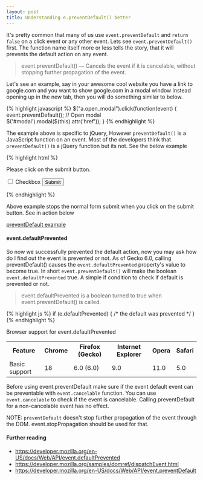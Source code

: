 ```yaml
---
layout: post
title: Understanding e.preventDefault() better
---
```



It's pretty common that many of us use `event.preventDefault` and `return false` on a click event or any other event. Lets see `event.preventDefault()` first. The function name itself more or less tells the story, that it will prevents the default action on any event.

> event.preventDefault() &mdash; Cancels the event if it is cancelable, without stopping further propagation of the event.

Let's see an example, say in your awesome cool website you have a link to google.com and you want to show google.com in a modal window instead opening up in the new tab, then you will do something similar to below.

{% highlight javascript %}
$("a.open_modal").click(function(event) {
  event.preventDefault();
  // Open modal
  $('#modal').modal($(this).attr('href'));
}
{% endhighlight %}

The example above is specific to jQuery, However `preventDefault()` is a JavaScript function on an event. Most of the developers think that `preventDefault()` is a jQuery function but its not. See the below example

{% highlight html %}
<!DOCTYPE html>
<html>
<head>
  <title>preventDefault example</title>
  <script>
  function stopDefAction(evt) {
    evt.preventDefault();
    alert("You shall not pass!!");
  }
  function Init() {
    document.getElementById('my-form').addEventListener(
      'submit', stopDefAction, false
   );
  }
  </script>
</head>
<body onload="Init()">
  <p>Please click on the submit button.</p>
  <form id="my-form">
    <input type="checkbox" id="my-checkbox" />
    <label for="my-checkbox">Checkbox</label>
    <input type="submit" value="Submit" />
  </form>
</body>
</html>
{% endhighlight %}

Above example stops the normal form submit when you click on the submit button. See in action below

<a class="jsbin-embed" href="http://jsbin.com/dasob/8/embed?output">preventDefault example</a><script src="http://static.jsbin.com/js/embed.js"></script>

#### event.defaultPrevented
So now we successfully prevented the default action, now you may ask how do I find out the event is prevented or not. As of Gecko 6.0, calling preventDefault() causes the `event.defaultPrevented` property's value to become true. In short `event.preventDefault()` will make the boolean `event.defaultPrevented` true. A simple if condition to check if default is prevented or not.


> event.defaultPrevented is a boolean turned to true when event.preventDefault() is called.


{% highlight js %}
if (e.defaultPrevented) {
  /* the default was prevented */
}
{% endhighlight %}


Browser support for event.defaultPrevented

<table class="table">
    <tbody>
      <tr>
        <th>Feature</th>
        <th>Chrome</th>
        <th>Firefox (Gecko)</th>
        <th>Internet Explorer</th>
        <th>Opera</th>
        <th>Safari</th>
      </tr>
      <tr>
        <td>Basic support</td>
        <td>18</td>
        <td>6.0 (6.0)</td>
        <td>9.0</td>
        <td>11.0</td>
        <td>5.0</td>
      </tr>
    </tbody>
  </table>


Before using event.preventDefault make sure if the event default event can be preventable with `event.cancelable` function. You can use `event.cancelable` to check if the event is cancelable. Calling preventDefault for a non-cancelable event has no effect.

NOTE: `preventDefault` doesn't stop further propagation of the event through the DOM. event.stopPropagation should be used for that.


#### Further reading
* <a href="https://developer.mozilla.org/en-US/docs/Web/API/event.defaultPrevented" target="_blank">https://developer.mozilla.org/en-US/docs/Web/API/event.defaultPrevented</a>
* <a href="https://developer.mozilla.org/samples/domref/dispatchEvent.html" target="_blank">https://developer.mozilla.org/samples/domref/dispatchEvent.html</a>
* <a href="https://developer.mozilla.org/en-US/docs/Web/API/event.preventDefault" target="_blank">https://developer.mozilla.org/en-US/docs/Web/API/event.preventDefault</a>
